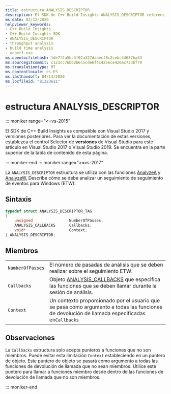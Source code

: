 ```yaml
---
title: estructura ANALYSIS_DESCRIPTOR
description: El SDK de C++ Build Insights ANALYSIS_DESCRIPTOR referencia de estructura.
ms.date: 02/12/2020
helpviewer_keywords:
- C++ Build Insights
- C++ Build Insights SDK
- ANALYSIS_DESCRIPTOR
- throughput analysis
- build time analysis
- vcperf.exe
ms.openlocfilehash: 1de7f2a5bc3f02a327daaecf8c2cebc44687ba43
ms.sourcegitcommit: c123cc76bb2b6c5cde6f4c425ece420ac733bf70
ms.translationtype: MT
ms.contentlocale: es-ES
ms.lasthandoff: 04/14/2020
ms.locfileid: "81323611"
---
```

# <a name="analysis_descriptor-structure"></a>estructura ANALYSIS_DESCRIPTOR

::: moniker range="<=vs-2015"

El SDK de C++ Build Insights es compatible con Visual Studio 2017 y versiones posteriores. Para ver la documentación de estas versiones, establezca el control Selector de **versiones** de Visual Studio para este artículo en Visual Studio 2017 o Visual Studio 2019. Se encuentra en la parte superior de la tabla de contenido de esta página.

::: moniker-end
::: moniker range=">=vs-2017"

La `ANALYSIS_DESCRIPTOR` estructura se utiliza con las funciones [AnalyzeA](../functions/analyze-a.md) y [AnalyzeW.](../functions/analyze-w.md) Describe cómo se debe analizar un seguimiento de seguimiento de eventos para Windows (ETW).

## <a name="syntax"></a>Sintaxis

```cpp
typedef struct ANALYSIS_DESCRIPTOR_TAG
{
    unsigned                NumberOfPasses;
    ANALYSIS_CALLBACKS      Callbacks;
    void*                   Context;
} ANALYSIS_DESCRIPTOR;
```

## <a name="members"></a>Miembros

|  |  |
|--|--|
| `NumberOfPasses` | El número de pasadas de análisis que se deben realizar sobre el seguimiento ETW. |
| `Callbacks` | Objeto [ANALYSIS_CALLBACKS](analysis-callbacks-struct.md) que especifica las funciones que se deben llamar durante la sesión de análisis. |
| `Context` | Un contexto proporcionado por el usuario que se pasa como argumento a todas las funciones de devolución de llamada especificadas en`Callbacks` |

## <a name="remarks"></a>Observaciones

La `Callbacks` estructura solo acepta punteros a funciones que no son miembros. Puede evitar esta limitación `Context` estableciendo en un puntero de objeto. Este puntero de objeto se pasará como argumento a todas las funciones de devolución de llamada que no sean miembros. Utilice este puntero para llamar a funciones miembro desde dentro de las funciones de devolución de llamada que no son miembros.

::: moniker-end
